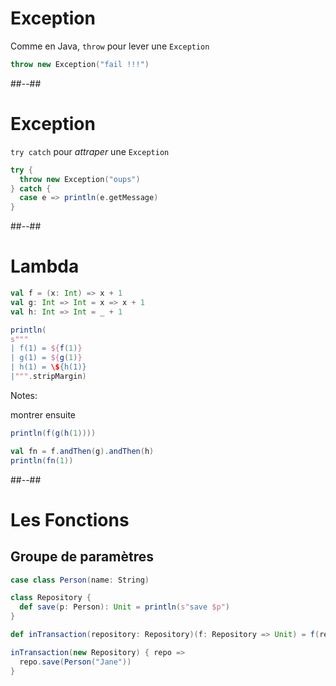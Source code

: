 <!-- .slide: class="sfeir-bg-white-1 with-code-dark big-code" -->
# Exception

Comme en Java, `throw` pour lever une `Exception`

```scala
throw new Exception("fail !!!")
```

##--##
<!-- .slide: class="sfeir-bg-white-1 with-code-dark big-code" -->
# Exception

`try catch` pour _attraper_ une `Exception`

```scala
try {
  throw new Exception("oups")
} catch {
  case e => println(e.getMessage)
}
```

##--##

<!-- .slide: class="sfeir-bg-white-1 with-code-dark big-code" -->

# Lambda

```scala
val f = (x: Int) => x + 1
val g: Int => Int = x => x + 1
val h: Int => Int = _ + 1

println(
s"""
| f(1) = ${f(1)}
| g(1) = ${g(1)}
| h(1) = \${h(1)}
|""".stripMargin)
```

Notes:

montrer ensuite

```scala
println(f(g(h(1))))

val fn = f.andThen(g).andThen(h)
println(fn(1))
```

##--##
<!-- .slide: class="sfeir-bg-white-1 with-code-dark big-code" -->
# Les Fonctions

## Groupe de paramètres

```scala
case class Person(name: String)

class Repository {
  def save(p: Person): Unit = println(s"save $p")
}

def inTransaction(repository: Repository)(f: Repository => Unit) = f(repository)

inTransaction(new Repository) { repo =>
  repo.save(Person("Jane"))
}
```